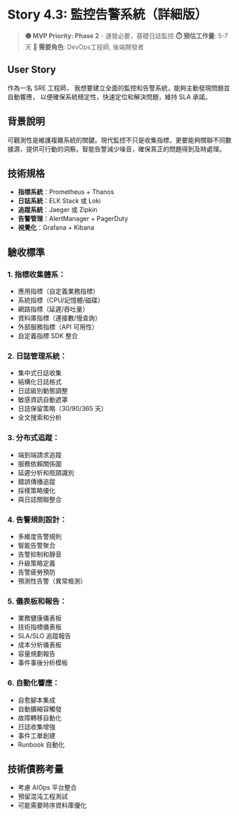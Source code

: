 # Story 4.3: 監控告警系統（詳細版）
> **🟡 MVP Priority: Phase 2** - 運營必要，基礎日誌監控
> **⏱️ 預估工作量**: 5-7天
> **👥 需要角色**: DevOps工程師, 後端開發者

## User Story
作為一名 SRE 工程師，
我想要建立全面的監控和告警系統，能夠主動發現問題並自動響應，
以便確保系統穩定性，快速定位和解決問題，維持 SLA 承諾。

## 背景說明
可觀測性是維護複雜系統的關鍵。現代監控不只是收集指標，更要能夠關聯不同數據源，提供可行動的洞察。智能告警減少噪音，確保真正的問題得到及時處理。

## 技術規格
- **指標系統**：Prometheus + Thanos
- **日誌系統**：ELK Stack 或 Loki
- **追蹤系統**：Jaeger 或 Zipkin
- **告警管理**：AlertManager + PagerDuty
- **視覺化**：Grafana + Kibana

## 驗收標準

### 1. 指標收集體系：
- 應用指標（自定義業務指標）
- 系統指標（CPU/記憶體/磁碟）
- 網路指標（延遲/吞吐量）
- 資料庫指標（連接數/慢查詢）
- 外部服務指標（API 可用性）
- 自定義指標 SDK 整合

### 2. 日誌管理系統：
- 集中式日誌收集
- 結構化日誌格式
- 日誌級別動態調整
- 敏感資訊自動遮罩
- 日誌保留策略（30/90/365 天）
- 全文搜索和分析

### 3. 分布式追蹤：
- 端到端請求追蹤
- 服務依賴關係圖
- 延遲分析和瓶頸識別
- 錯誤傳播追蹤
- 採樣策略優化
- 與日誌關聯整合

### 4. 告警規則設計：
- 多維度告警規則
- 智能告警聚合
- 告警抑制和靜音
- 升級策略定義
- 告警疲勞預防
- 預測性告警（異常檢測）

### 5. 儀表板和報告：
- 業務健康儀表板
- 技術指標儀表板
- SLA/SLO 追蹤報告
- 成本分析儀表板
- 容量規劃報告
- 事件事後分析模板

### 6. 自動化響應：
- 自愈腳本集成
- 自動擴縮容觸發
- 故障轉移自動化
- 日誌收集增強
- 事件工單創建
- Runbook 自動化

## 技術債務考量
- 考慮 AIOps 平台整合
- 預留混沌工程測試
- 可能需要時序資料庫優化
